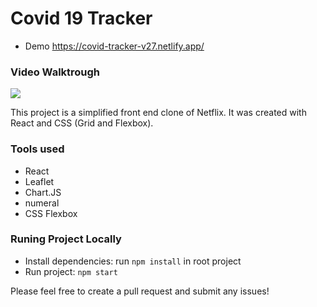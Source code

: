 # Covid 19 Tracker

- Demo <https://covid-tracker-v27.netlify.app/>

### Video Walktrough

![](https://github.com/vishal-sengar-dtu/Covid19-Tracker/blob/master/src/demo.gif?raw=true)

This project is a simplified front end clone of Netflix. It was created with React and CSS (Grid and Flexbox).

### Tools used

- React
- Leaflet
- Chart.JS
- numeral
- CSS Flexbox

### Runing Project Locally

- Install dependencies: run `npm install` in root project
- Run project: `npm start`

Please feel free to create a pull request and submit any issues!

